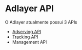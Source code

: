 # Adlayer API

O Adlayer atualmente possui 3 APIs

* [Adserving API](https://github.com/adlayer/adserver-api-docs)
* [Tracking API](https://github.com/adlayer/tracker-api-docs)
* Management API